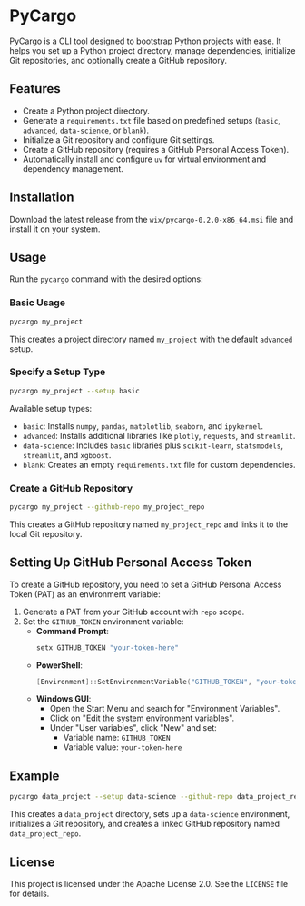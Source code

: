 # PyCargo

PyCargo is a CLI tool designed to bootstrap Python projects with ease. It helps you set up a Python project directory, manage dependencies, initialize Git repositories, and optionally create a GitHub repository.

## Features

- Create a Python project directory.
- Generate a `requirements.txt` file based on predefined setups (`basic`, `advanced`, `data-science`, or `blank`).
- Initialize a Git repository and configure Git settings.
- Create a GitHub repository (requires a GitHub Personal Access Token).
- Automatically install and configure `uv` for virtual environment and dependency management.

## Installation

Download the latest release from the `wix/pycargo-0.2.0-x86_64.msi` file and install it on your system.

## Usage

Run the `pycargo` command with the desired options:

### Basic Usage

```bash
pycargo my_project
```

This creates a project directory named `my_project` with the default `advanced` setup.

### Specify a Setup Type

```bash
pycargo my_project --setup basic
```

Available setup types:

- `basic`: Installs `numpy`, `pandas`, `matplotlib`, `seaborn`, and `ipykernel`.
- `advanced`: Installs additional libraries like `plotly`, `requests`, and `streamlit`.
- `data-science`: Includes `basic` libraries plus `scikit-learn`, `statsmodels`, `streamlit`, and `xgboost`.
- `blank`: Creates an empty `requirements.txt` file for custom dependencies.

### Create a GitHub Repository

```bash
pycargo my_project --github-repo my_project_repo
```

This creates a GitHub repository named `my_project_repo` and links it to the local Git repository.

## Setting Up GitHub Personal Access Token

To create a GitHub repository, you need to set a GitHub Personal Access Token (PAT) as an environment variable:

1. Generate a PAT from your GitHub account with `repo` scope.
2. Set the `GITHUB_TOKEN` environment variable:
   - **Command Prompt**:
     ```cmd
     setx GITHUB_TOKEN "your-token-here"
     ```
   - **PowerShell**:
     ```powershell
     [Environment]::SetEnvironmentVariable("GITHUB_TOKEN", "your-token-here", "User")
     ```
   - **Windows GUI**:
     - Open the Start Menu and search for "Environment Variables".
     - Click on "Edit the system environment variables".
     - Under "User variables", click "New" and set:
       - Variable name: `GITHUB_TOKEN`
       - Variable value: `your-token-here`

## Example

```bash
pycargo data_project --setup data-science --github-repo data_project_repo
```

This creates a `data_project` directory, sets up a `data-science` environment, initializes a Git repository, and creates a linked GitHub repository named `data_project_repo`.

## License

This project is licensed under the Apache License 2.0. See the `LICENSE` file for details.
